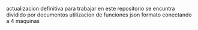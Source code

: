 actualizacion definitiva para trabajar en este repositorio
se encuntra dividido por documentos
utilizacion de funciones
json formato
conectando a 4 maquinas
